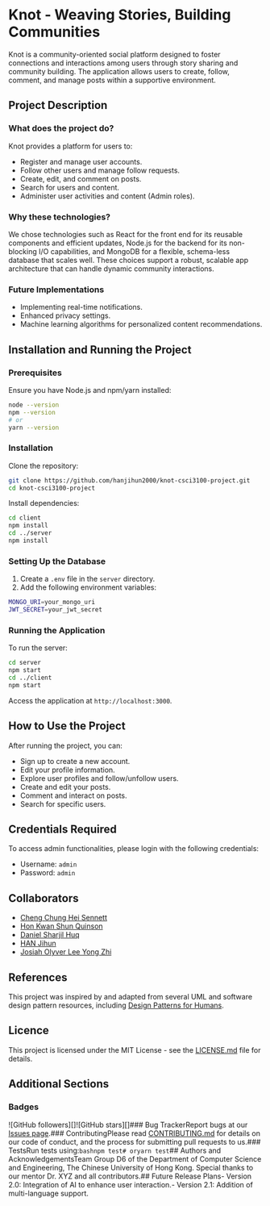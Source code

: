 # Knot - Weaving Stories, Building Communities

Knot is a community-oriented social platform designed to foster connections and interactions among users through story sharing and community building. The application allows users to create, follow, comment, and manage posts within a supportive environment.

## Project Description

### What does the project do?

Knot provides a platform for users to:
- Register and manage user accounts.
- Follow other users and manage follow requests.
- Create, edit, and comment on posts.
- Search for users and content.
- Administer user activities and content (Admin roles).

### Why these technologies?

We chose technologies such as React for the front end for its reusable components and efficient updates, Node.js for the backend for its non-blocking I/O capabilities, and MongoDB for a flexible, schema-less database that scales well. These choices support a robust, scalable app architecture that can handle dynamic community interactions.

### Future Implementations

- Implementing real-time notifications.
- Enhanced privacy settings.
- Machine learning algorithms for personalized content recommendations.

## Installation and Running the Project

### Prerequisites

Ensure you have Node.js and npm/yarn installed:
```bash
node --version
npm --version
# or
yarn --version
```

### Installation

Clone the repository:
```bash
git clone https://github.com/hanjihun2000/knot-csci3100-project.git
cd knot-csci3100-project
```

Install dependencies:
```bash
cd client
npm install
cd ../server
npm install
```

### Setting Up the Database

1. Create a `.env` file in the `server` directory.
2. Add the following environment variables:
```bash
MONGO_URI=your_mongo_uri
JWT_SECRET=your_jwt_secret
```

### Running the Application

To run the server:
```bash
cd server
npm start
cd ../client
npm start
```

Access the application at `http://localhost:3000`.

## How to Use the Project

After running the project, you can:
- Sign up to create a new account.
- Edit your profile information.
- Explore user profiles and follow/unfollow users.
- Create and edit your posts.
- Comment and interact on posts.
- Search for specific users.

## Credentials Required

To access admin functionalities, please login with the following credentials:
  - Username: `admin`
  - Password: `admin`



## Collaborators

- [Cheng Chung Hei Sennett](#)
- [Hon Kwan Shun Quinson](#)
- [Daniel Sharjil Huq](#)
- [HAN Jihun](#)
- [Josiah Olyver Lee Yong Zhi](#)

## References

This project was inspired by and adapted from several UML and software design pattern resources, including [Design Patterns for Humans](https://github.com/kamranahmedse/design-patterns-for-humans).

## Licence

This project is licensed under the MIT License - see the [LICENSE.md](LICENSE) file for details.

## Additional Sections

### Badges

![GitHub followers][]![GitHub stars][]### Bug TrackerReport bugs at our [Issues page](https://github.com/your-github/knot/issues).### ContributingPlease read [CONTRIBUTING.md](CONTRIBUTING) for details on our code of conduct, and the process for submitting pull requests to us.### TestsRun tests using:```bashnpm test# oryarn test```## Authors and AcknowledgementsTeam Group D6 of the Department of Computer Science and Engineering, The Chinese University of Hong Kong. Special thanks to our mentor Dr. XYZ and all contributors.## Future Release Plans- Version 2.0: Integration of AI to enhance user interaction.- Version 2.1: Addition of multi-language support.
